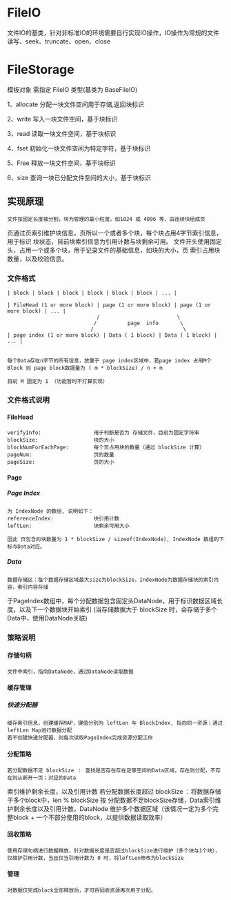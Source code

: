 # FileIO
文件IO的基类，针对非标准IO的环境需要自行实现IO操作，IO操作为常规的文件读写、seek、truncate、open、close

# FileStorage
模板对象 需指定 FileIO 类型(基类为 BaseFileIO)

1、allocate 分配一块文件空间用于存储,返回块标识

2、write    写入一块文件空间，基于块标识

3、read     读取一块文件空间，基于块标识

4、fset     初始化一块文件空间为特定字符，基于块标识

5、Free     释放一块文件空间，基于块标识

6、size     查询一块已分配文件空间的大小，基于块标识

## 实现原理
    文件按固定长度被分割，块为管理的最小粒度，如1024 或 4096 等，由连续块组成页
页通过页索引维护块信息，页所以一个或者多个块，每个块占用4字节索引信息，用于标识
块状态，目前块索引信息为引用计数与块剩余可用。
    文件开头使用固定头，占用一个或多个块，用于记录文件的基础信息，如块的大小，页
索引占用块数量，以及校验信息。

### 文件格式
    | block | block | block | block | block | block | ... |

    | FileHead (1 or more block) | page (1 or more block) | page (1 or more block) | ... |
                                 /                         \
                                /          page  info       \
                               /                             \
    | page index (1 or more block) | Data ( 1 block) | Data ( 1 block) | ... |

    
    每个Data存在n字节的所有信息，放置于 page index区域中，若page index 占用M个Block 则 page block数据量为 ( m * blockSize) / n + m

    目前 M 固定为 1 （功能暂时不打算实现）

### 文件格式说明

#### FileHead
    verifyInfo:                 用于判断是否为 存储文件，目前为固定字符串
    blockSize:                  块的大小
    blockNumForEachPage:        每个页占用块的数量（通过 blockSize 计算）
    pageNum:                    页的数量
    pageSize:                   页的大小


#### Page 
##### Page Index 
    为 IndexNode 的数组, 说明如下：
    referenceIndex:             块引用计数
    leftLen:                    块剩余可用大小

    因此 页包含的块数量为 1 * blockSize / sizeof(IndexNode), IndexNode 数组的下标与Data对应。

##### Data
    数据存储区：每个数据存储区域最大size为blockSize，IndexNode为数据存储块的索引内容，索引内容存储
于PageIndex数组中，每个分配数据包含固定头DataNode，用于标识数据区域长度，以及下一个数据块开始索引
    (当存储数据大于 blockSize 时，会存储于多个Data中，使用DataNode关联)

### 策略说明

#### 存储句柄
    文件中索引，指向DataNode，通过DataNode读取数据
   
#### 缓存管理

##### 快速分配器 
    缓存索引信息，创建缓存MAP，键值分别为 leftLen 与 BlockIndex, 指向同一资源；通过leftLen Map进行数据分配
    若不创建快速分配器，则每次读取PageIndex完成资源分配工作
#### 分配策略
    若分配数据不足 blockSize ： 查找是否存在存在足够空间的Data区域，存在则分配，不存在则从新开一页；对应的Data
索引维护剩余长度，以及引用计数
    若分配数据长度超过 blockSize ：将数据存储于多个block中，len % blockSize 按 分配数据不足blockSize存储，Data索引维护剩余长度以及引用计数，DataNode 维护多个数据区域（该情况一定为多个完整block + 一个不部分使用的block，以提供数据读取效率）

#### 回收策略
    使用存储句柄进行数据释放，针对数据长度是否超过blockSize进行维护（多个块与1个块），仅维护引用计数，当且仅当引用计数为 0 时，将leftLen修改为blockSize

#### 管理
    对数据仅完成block全部释放后，才可将回收资源再次用于分配。
